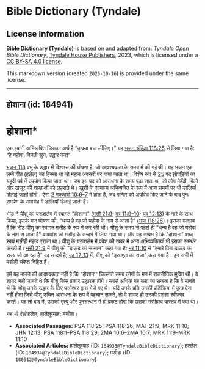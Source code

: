 # Bible Dictionary (Tyndale)

## License Information

**Bible Dictionary (Tyndale)** is based on and adapted from: _Tyndale Open Bible Dictionary_, [Tyndale House Publishers](https://tyndaleopenresources.com/), 2023, which is licensed under a [CC BY-SA 4.0 license](https://creativecommons.org/licenses/by-sa/4.0/legalcode.en).

This markdown version (created `2025-10-16`) is provided under the same license.



--------------------------------

## होशाना (id: 184941)

होशाना\*
========

एक इब्रानी अभिव्यक्ति जिसका अर्थ है “कृपया बचा लीजिए।” यह [भजन संहिता 118:25](https://ref.ly/Ps118:25) से लिया गया है: “हे यहोवा, विनती सुन, उद्धार कर!”

[भजन 118](https://ref.ly/Ps118:1-Ps118:29) प्रभु के उद्धार में विश्वास की घोषणा है, जो आवश्यकता के समय में की गई थी। यह भजन एक लम्बे गीत (हलेल) का हिस्सा था जो महान अवसरों पर गाया जाता था। विशेष रूप से [25](https://ref.ly/Ps118:25) पद झोपड़ियों का यहूदी पर्व में उपयोग किया जाता था। जब इस पद को आराधना के समय पढ़ा जाता था, तो लोग मेहँदी, विलो और खजूर की शाखाओं को लहराते थे। खुशी के सामान्य अभिव्यक्ति के रूप में अन्य समयों पर भी डालियाँ हिलाई जाती होंगी। ऐसा [2 मक्काबी 10:6–7](https://ref.ly/2Macc10:6-2Macc10:7) में होता है, जब मन्दिर को अपवित्र किए जाने के बाद पुनः समर्पण के समारोह में डालियाँ हिलाई जाती हैं। 

भीड़ ने यीशु का यरूशलेम में स्वागत "होशाना" ([मत्ती 21:9](https://ref.ly/Matt21:9); [मर 11:9–10](https://ref.ly/Mark11:9-Mark11:10); [यूह 12:13](https://ref.ly/John12:13)) के नारे के साथ किया, इसके बाद घोषणा की, "धन्य है वह जो यहोवा के नाम से आता है" ([भज 118:26](https://ref.ly/Ps118:26))। इसका मतलब है कि भीड़ यीशु का स्वागत मसीह के रूप में कर रही थी। यीशु के समय से पहले ही "धन्य है वह जो यहोवा के नाम से आता है" वाक्यांश को मसीह के सन्दर्भ में लिया गया था। और यह सम्बभ है कि "होशाना" शब्द स्वयं मसीही महत्व रखता था। यीशु के यरूशलेम में प्रवेश की खबर में अन्य अभिव्यक्तियाँ भी इसका समर्थन करती हैं। [मत्ती 21:9](https://ref.ly/Matt21:9) में यीशु को "दाऊद का सन्तान" कहा गया है; [मर 11:10](https://ref.ly/Mark11:10) में "हमारे पिता दाऊद का राज्य जो आ रहा है" का सन्दर्भ है; [यूह 12:13](https://ref.ly/John12:13) में, यीशु को "इस्राएल का राजा" कहा गया है। इन सभी में मसीही संकेत निहित हैं।

हमें यह मानने की आवश्यकता नहीं है कि "होशाना" चिल्लाते समय लोगों के मन में राजनीतिक मुक्ति थी। वे शायद नहीं जानते थे कि यीशु किस प्रकार उद्धारक होंगे। सबसे अधिक यह कहा जा सकता है कि वे मानते थे कि यीशु उनके उद्धार के लिए परमेश्वर द्वारा भेजे गए थे। यदि उनके प्रति उनकी प्रतिक्रिया में कुछ ऐसा नहीं होता जिसे यीशु उचित आराधना के रूप में पहचान सकते, तो वे शायद ही उनकी प्रशंसा स्वीकार करते। यह तो बाद में, उसकी मृत्यु और पुनरुत्थान में ही प्रकट होगा कि उसका मसीहत्व वास्तव में क्या था।

*यह भी देखें* हलेल; हालेलूय्याह; मसीहा। 

* **Associated Passages:** PSA 118:25; PSA 118:26; MAT 21:9; MRK 11:10; JHN 12:13; PSA 118:1–PSA 118:29; 2MA 10:6–2MA 10:7; MRK 11:9–MRK 11:10
* **Associated Articles:** हालेलूय्याह (ID: `184933@TyndaleBibleDictionary`); हल्लेल (ID: `184934@TyndaleBibleDictionary`); मसीहा (ID: `180512@TyndaleBibleDictionary`)


